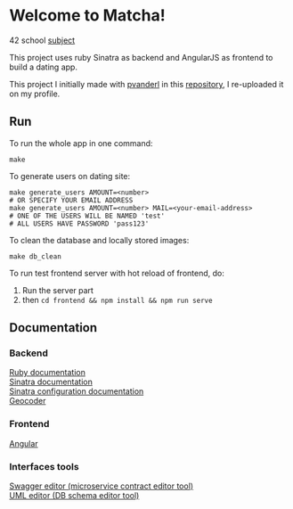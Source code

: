 # Welcome to Matcha!

42 school [subject](https://cdn.intra.42.fr/pdf/pdf/60925/en.subject.pdf)

This project uses ruby Sinatra as backend and AngularJS as frontend to build a dating app.

This project I initially made with [pvanderl](https://github.com/pvanderl) in this [repository](https://github.com/pvanderl/19_matcha), I re-uploaded it on my profile.

## Run

To run the whole app in one command:
```
make
```

To generate users on dating site:
```
make generate_users AMOUNT=<number>
# OR SPECIFY YOUR EMAIL ADDRESS
make generate_users AMOUNT=<number> MAIL=<your-email-address>
# ONE OF THE USERS WILL BE NAMED 'test' 
# ALL USERS HAVE PASSWORD 'pass123'
```

To clean the database and locally stored images:
```
make db_clean
```

To run test frontend server with hot reload of frontend, do:
 1. Run the server part
 2. then `cd frontend && npm install && npm run serve`

## Documentation
### Backend
[Ruby documentation](https://www.ruby-lang.org/en/documentation/)<br>
[Sinatra documentation](http://sinatrarb.com/documentation.html)<br>
[Sinatra configuration documentation](http://sinatrarb.com/configuration.html)<br>
[Geocoder](https://github.com/alexreisner/geocoder)<br>

### Frontend
[Angular](https://angular.io)

### Interfaces tools
[Swagger editor (microservice contract editor tool)](https://editor.swagger.io/)<br>
[UML editor (DB schema editor tool)](https://planttext.com/)
